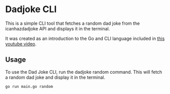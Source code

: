 # Dadjoke CLI

This is a simple CLI tool that fetches a random dad joke from the icanhazdadjoke API and displays it in the terminal.

It was created as an introduction to the Go and CLI language included in [this youtube video](https://youtu.be/-tO7zSv80UY).

## Usage
To use the Dad Joke CLI, run the dadjoke random command. This will fetch a random dad joke and display it in the terminal.
```
go run main.go random
```

